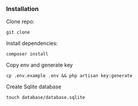 ### Installation

Clone repo:

```
git clone
```

Install dependencies:

```
composer install
```

Copy env and generate key

```
cp .env.example .env && php artisan key:generate
```

Create Sqlite database

```
touch database/database.sqlite
```

